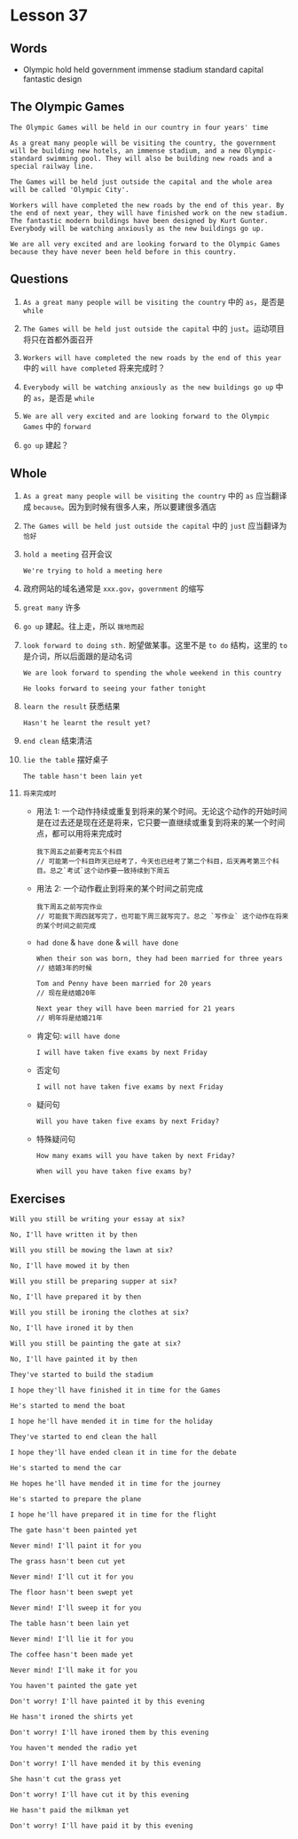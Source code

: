 # Lesson 37

## Words

- Olympic hold held government immense stadium standard capital fantastic design

## The Olympic Games

```
The Olympic Games will be held in our country in four years' time

As a great many people will be visiting the country, the government will be building new hotels, an immense stadium, and a new Olympic-standard swimming pool. They will also be building new roads and a special railway line.

The Games will be held just outside the capital and the whole area will be called 'Olympic City'.

Workers will have completed the new roads by the end of this year. By the end of next year, they will have finished work on the new stadium. The fantastic modern buildings have been designed by Kurt Gunter. Everybody will be watching anxiously as the new buildings go up.

We are all very excited and are looking forward to the Olympic Games because they have never been held before in this country.
```

## Questions

1. `As a great many people will be visiting the country` 中的 `as`，是否是 `while`

2. `The Games will be held just outside the capital` 中的 `just`。运动项目将只在首都外面召开

3. `Workers will have completed the new roads by the end of this year` 中的 `will have completed` 将来完成时？

4. `Everybody will be watching anxiously as the new buildings go up` 中的 `as`，是否是 `while`

5. `We are all very excited and are looking forward to the Olympic Games` 中的 `forward`

6. `go up` 建起？

## Whole

1. `As a great many people will be visiting the country` 中的 `as` 应当翻译成 `because`。因为到时候有很多人来，所以要建很多酒店

2. `The Games will be held just outside the capital` 中的 `just` 应当翻译为 `恰好`

3. `hold a meeting` 召开会议

   ```
   We're trying to hold a meeting here
   ```

4. 政府网站的域名通常是 `xxx.gov`，`government` 的缩写

5. `great many` 许多

6. `go up` 建起。往上走，所以 `拨地而起`

7. `look forward to doing sth.` 盼望做某事。这里不是 `to do` 结构，这里的 `to` 是介词，所以后面跟的是动名词

   ```
   We are look forward to spending the whole weekend in this country

   He looks forward to seeing your father tonight
   ```

8. `learn the result` 获悉结果

   ```
   Hasn't he learnt the result yet?
   ```

9. `end clean` 结束清洁

10. `lie the table` 摆好桌子

    ```
    The table hasn't been lain yet
    ```

11. `将来完成时`

    - 用法 1: 一个动作持续或重复到将来的某个时间。无论这个动作的开始时间是在过去还是现在还是将来，它只要一直继续或重复到将来的某一个时间点，都可以用将来完成时

      ```
      我下周五之前要考完五个科目
      // 可能第一个科目昨天已经考了，今天也已经考了第二个科目，后天再考第三个科目。总之`考试`这个动作要一致持续到下周五
      ```

    - 用法 2: 一个动作截止到将来的某个时间之前完成

      ```
      我下周五之前写完作业
      // 可能我下周四就写完了，也可能下周三就写完了。总之 `写作业` 这个动作在将来的某个时间之前完成
      ```

    - `had done` & `have done` & `will have done`

      ```
      When their son was born, they had been married for three years
      // 结婚3年的时候

      Tom and Penny have been married for 20 years
      // 现在是结婚20年

      Next year they will have been married for 21 years
      // 明年将是结婚21年
      ```

    - 肯定句: `will have done`

      ```
      I will have taken five exams by next Friday
      ```

    - 否定句

      ```
      I will not have taken five exams by next Friday
      ```

    - 疑问句

      ```
      Will you have taken five exams by next Friday?
      ```

    - 特殊疑问句

      ```
      How many exams will you have taken by next Friday?

      When will you have taken five exams by?
      ```

## Exercises

```
Will you still be writing your essay at six?

No, I'll have written it by then
```

```
Will you still be mowing the lawn at six?

No, I'll have mowed it by then
```

```
Will you still be preparing supper at six?

No, I'll have prepared it by then
```

```
Will you still be ironing the clothes at six?

No, I'll have ironed it by then
```

```
Will you still be painting the gate at six?

No, I'll have painted it by then
```

```
They've started to build the stadium

I hope they'll have finished it in time for the Games
```

```
He's started to mend the boat

I hope he'll have mended it in time for the holiday
```

```
They've started to end clean the hall

I hope they'll have ended clean it in time for the debate
```

```
He's started to mend the car

He hopes he'll have mended it in time for the journey
```

```
He's started to prepare the plane

I hope he'll have prepared it in time for the flight
```

```
The gate hasn't been painted yet

Never mind! I'll paint it for you
```

```
The grass hasn't been cut yet

Never mind! I'll cut it for you
```

```
The floor hasn't been swept yet

Never mind! I'll sweep it for you
```

```
The table hasn't been lain yet

Never mind! I'll lie it for you
```

```
The coffee hasn't been made yet

Never mind! I'll make it for you
```

```
You haven't painted the gate yet

Don't worry! I'll have painted it by this evening
```

```
He hasn't ironed the shirts yet

Don't worry! I'll have ironed them by this evening
```

```
You haven't mended the radio yet

Don't worry! I'll have mended it by this evening
```

```
She hasn't cut the grass yet

Don't worry! I'll have cut it by this evening
```

```
He hasn't paid the milkman yet

Don't worry! I'll have paid it by this evening
```
